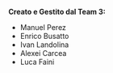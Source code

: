 **Creato e Gestito dal Team 3:**

- Manuel Perez
- Enrico Busatto
- Ivan Landolina
- Alexei Carcea
- Luca Faini


